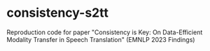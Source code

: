 # consistency-s2tt
Reproduction code for paper "Consistency is Key: On Data-Efficient Modality Transfer in Speech Translation" (EMNLP 2023 Findings)
